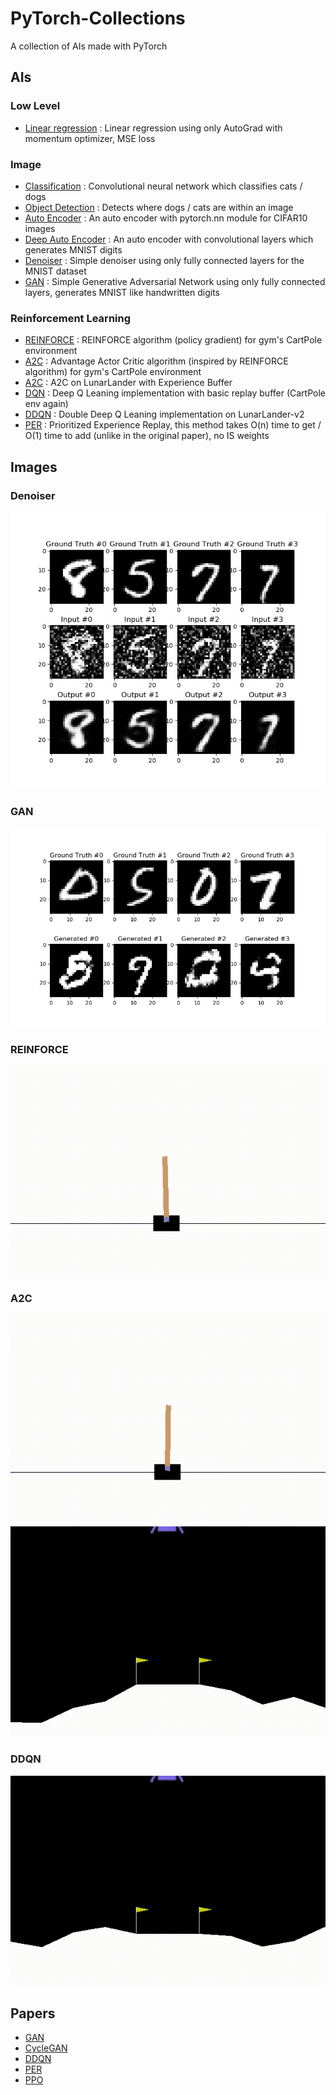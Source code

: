 # PyTorch-Collections

A collection of AIs made with PyTorch

## AIs

### Low Level
- [Linear regression](src/lowlevel.py) : Linear regression using only AutoGrad with momentum optimizer, MSE loss

### Image
- [Classification](src/classification.py) : Convolutional neural network which classifies cats / dogs
- [Object Detection](src/obj_detect.py) : Detects where dogs / cats are within an image
- [Auto Encoder](src/autoencoder.py) : An auto encoder with pytorch.nn module for CIFAR10 images
- [Deep Auto Encoder](src/deep_autoencoder.py) : An auto encoder with convolutional layers which generates MNIST digits
- [Denoiser](src/denoiser.py) : Simple denoiser using only fully connected layers for the MNIST dataset
- [GAN](src/gan.py) : Simple Generative Adversarial Network using only fully connected layers, generates MNIST like handwritten digits

### Reinforcement Learning
- [REINFORCE](src/reinforce.py) : REINFORCE algorithm (policy gradient) for gym's CartPole environment
- [A2C](src/a2c.py) : Advantage Actor Critic algorithm (inspired by REINFORCE algorithm) for gym's CartPole environment
- [A2C](src/spinningup_a2c.py) : A2C on LunarLander with Experience Buffer
- [DQN](src/dqn.py) : Deep Q Leaning implementation with basic replay buffer (CartPole env again)
- [DDQN](src/ddqn.py) : Double Deep Q Leaning implementation on LunarLander-v2
- [PER](src/per.py) : Prioritized Experience Replay, this method takes O(n) time to get / O(1) time to add (unlike in the original paper), no IS weights

## Images
### Denoiser

![Denoiser](res/denoiser.jpeg "Denoiser")

### GAN

![GAN](res/gan.jpeg "GAN")

### REINFORCE

![REINFORCE](res/reinforce.gif "REINFORCE")

### A2C

![A2C](res/a2c.gif "A2C on CartPole")
![A2C](res/lunar_a2c.gif "A2C on LunarLander")

### DDQN

![DDQN](res/ddqn.gif "DDQN on LunarLander (2000 games)")

## Papers
- [GAN](https://arxiv.org/pdf/1406.2661.pdf)
- [CycleGAN](https://arxiv.org/pdf/1703.10593.pdf)
- [DDQN](https://arxiv.org/pdf/1509.06461.pdf)
- [PER](https://arxiv.org/pdf/1511.05952.pdf)
- [PPO](https://arxiv.org/pdf/1707.06347.pdf)
